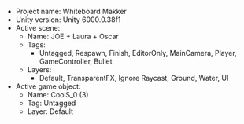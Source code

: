 <!-- UNITY CODE ASSIST INSTRUCTIONS START -->
- Project name: Whiteboard Makker
- Unity version: Unity 6000.0.38f1
- Active scene:
  - Name: JOE + Laura + Oscar
  - Tags:
    - Untagged, Respawn, Finish, EditorOnly, MainCamera, Player, GameController, Bullet
  - Layers:
    - Default, TransparentFX, Ignore Raycast, Ground, Water, UI
- Active game object:
  - Name: CoolS_0 (3)
  - Tag: Untagged
  - Layer: Default
<!-- UNITY CODE ASSIST INSTRUCTIONS END -->